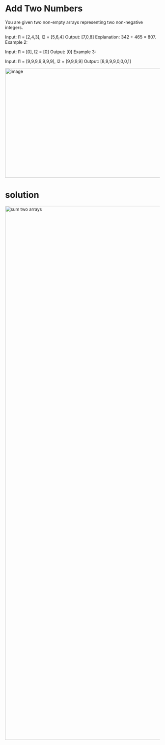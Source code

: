 # Add Two Numbers
You are given two non-empty arrays  representing two non-negative integers.

Input: l1 = [2,4,3], l2 = [5,6,4]
Output: [7,0,8]
Explanation: 342 + 465 = 807.
Example 2:

Input: l1 = [0], l2 = [0]
Output: [0]
Example 3:

Input: l1 = [9,9,9,9,9,9,9], l2 = [9,9,9,9]
Output: [8,9,9,9,0,0,0,1]

<img width="511" height="356" alt="image" src="https://github.com/user-attachments/assets/b22e3e17-7644-4c16-84af-8200a2c931df" />

# solution
<img width="1222" height="1736" alt="sum two arrays " src="https://github.com/user-attachments/assets/0529df93-67cb-4439-83f6-d27ca2ef79f9" />

